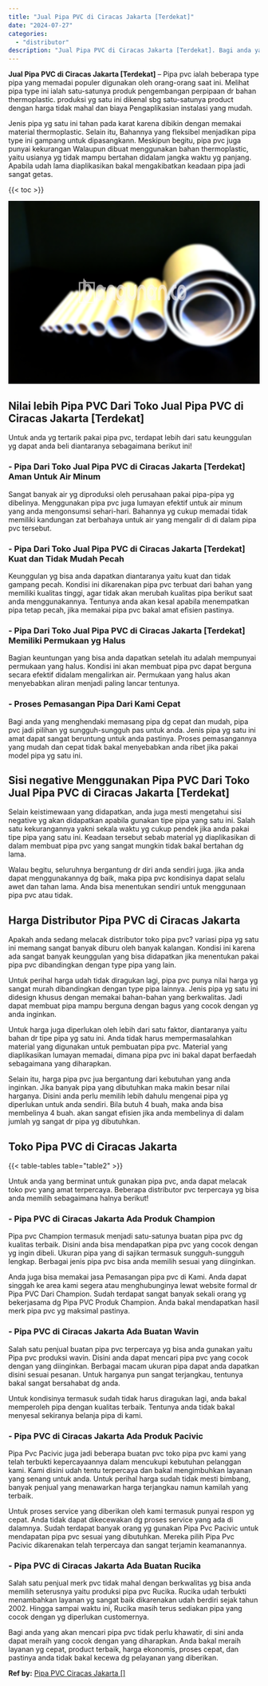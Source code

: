 ```yaml
---
title: "Jual Pipa PVC di Ciracas Jakarta [Terdekat]"
date: "2024-07-27"
categories: 
  - "distributor"
description: "Jual Pipa PVC di Ciracas Jakarta [Terdekat]. Bagi anda yang akan mencari pipa pvc tidak perlu khawatir, di sini anda dapat meraih yang cocok dengan yang diha..."
---
```


**Jual Pipa PVC di Ciracas Jakarta \[Terdekat\]** – Pipa pvc ialah beberapa type pipa yang memadai populer digunakan oleh orang-orang saat ini. Melihat pipa type ini ialah satu-satunya produk pengembangan perpipaan dr bahan thermoplastic. produksi yg satu ini dikenal sbg satu-satunya product dengan harga tidak mahal dan biaya Pengaplikasian instalasi yang mudah.

Jenis pipa yg satu ini tahan pada karat karena dibikin dengan memakai material thermoplastic. Selain itu, Bahannya yang fleksibel menjadikan pipa type ini gampang untuk dipasangkann. Meskipun begitu, pipa pvc juga punyai kekurangan Walaupun dibuat menggunakan bahan thermoplastic, yaitu usianya yg tidak mampu bertahan didalam jangka waktu yg panjang. Apabila udah lama diaplikasikan bakal mengakibatkan keadaan pipa jadi sangat getas.

{{< toc >}}

![Jual Pipa PVC di Ciracas Jakarta [Terdekat]](/images/jaul-pipa-pvc-56.png)

## Nilai lebih Pipa PVC Dari Toko Jual Pipa PVC di Ciracas Jakarta \[Terdekat\]

Untuk anda yg tertarik pakai pipa pvc, terdapat lebih dari satu keunggulan yg dapat anda beli diantaranya sebagaimana berikut ini!

### \- Pipa Dari Toko Jual Pipa PVC di Ciracas Jakarta \[Terdekat\] Aman Untuk Air Minum

Sangat banyak air yg diproduksi oleh perusahaan pakai pipa-pipa yg dibelinya. Menggunakan pipa pvc juga lumayan efektif untuk air minum yang anda mengonsumsi sehari-hari. Bahannya yg cukup memadai tidak memiliki kandungan zat berbahaya untuk air yang mengalir di di dalam pipa pvc tersebut.

### \- Pipa Dari Toko Jual Pipa PVC di Ciracas Jakarta \[Terdekat\] Kuat dan Tidak Mudah Pecah

Keunggulan yg bisa anda dapatkan diantaranya yaitu kuat dan tidak gampang pecah. Kondisi ini dikarenakan pipa pvc terbuat dari bahan yang memiliki kualitas tinggi, agar tidak akan merubah kualitas pipa berikut saat anda menggunakannya. Tentunya anda akan kesal apabila menempatkan pipa tetap pecah, jika memakai pipa pvc bakal amat efisien pastinya.

### \- Pipa Dari Toko Jual Pipa PVC di Ciracas Jakarta \[Terdekat\] Memiliki Permukaan yg Halus

Bagian keuntungan yang bisa anda dapatkan setelah itu adalah mempunyai permukaan yang halus. Kondisi ini akan membuat pipa pvc dapat berguna secara efektif didalam mengalirkan air. Permukaan yang halus akan menyebabkan aliran menjadi paling lancar tentunya.

### \- Proses Pemasangan Pipa Dari Kami Cepat

Bagi anda yang menghendaki memasang pipa dg cepat dan mudah, pipa pvc jadi pilihan yg sungguh-sungguh pas untuk anda. Jenis pipa yg satu ini amat dapat sangat beruntung untuk anda pastinya. Proses pemasangannya yang mudah dan cepat tidak bakal menyebabkan anda ribet jika pakai model pipa yg satu ini.

## Sisi negative Menggunakan Pipa PVC Dari Toko Jual Pipa PVC di Ciracas Jakarta \[Terdekat\]

Selain keistimewaan yang didapatkan, anda juga mesti mengetahui sisi negative yg akan didapatkan apabila gunakan tipe pipa yang satu ini. Salah satu kekurangannya yakni sekala waktu yg cukup pendek jika anda pakai tipe pipa yang satu ini. Keadaan tersebut sebab material yg diaplikasikan di dalam membuat pipa pvc yang sangat mungkin tidak bakal bertahan dg lama.

Walau begitu, seluruhnya bergantung dr diri anda sendiri juga. jika anda dapat menggunakannya dg baik, maka pipa pvc kondisinya dapat selalu awet dan tahan lama. Anda bisa menentukan sendiri untuk menggunaan pipa pvc atau tidak.

## Harga Distributor Pipa PVC di Ciracas Jakarta

Apakah anda sedang melacak distributor toko pipa pvc? variasi pipa yg satu ini memang sangat banyak diburu oleh banyak kalangan. Kondisi ini karena ada sangat banyak keunggulan yang bisa didapatkan jika menentukan pakai pipa pvc dibandingkan dengan type pipa yang lain.

Untuk perihal harga udah tidak diragukan lagi, pipa pvc punya nilai harga yg sangat murah dibandingkan dengan type pipa lainnya. Jenis pipa yg satu ini didesign khusus dengan memakai bahan-bahan yang berkwalitas. Jadi dapat membuat pipa mampu berguna dengan bagus yang cocok dengan yg anda inginkan.

Untuk harga juga diperlukan oleh lebih dari satu faktor, diantaranya yaitu bahan dr tipe pipa yg satu ini. Anda tidak harus mempermasalahkan material yang digunakan untuk pembuatan pipa pvc. Material yang diaplikasikan lumayan memadai, dimana pipa pvc ini bakal dapat berfaedah sebagaimana yang diharapkan.

Selain itu, harga pipa pvc jua bergantung dari kebutuhan yang anda inginkan. Jika banyak pipa yang dibutuhkan maka makin besar nilai harganya. Disini anda perlu memilih lebih dahulu mengenai pipa yg diperlukan untuk anda sendiri. Bila butuh 4 buah, maka anda bisa membelinya 4 buah. akan sangat efisien jika anda membelinya di dalam jumlah yg sangat dr pipa yg dibutuhkan.

## Toko Pipa PVC di Ciracas Jakarta

{{< table-tables table="table2" >}}

Untuk anda yang berminat untuk gunakan pipa pvc, anda dapat melacak toko pvc yang amat terpercaya. Beberapa distributor pvc terpercaya yg bisa anda memilih sebagaimana halnya berikut!

### \- Pipa PVC di Ciracas Jakarta Ada Produk Champion

Pipa pvc Champion termasuk menjadi satu-satunya buatan pipa pvc dg kualitas terbaik. Disini anda bisa mendapatkan pipa pvc yang cocok dengan yg ingin dibeli. Ukuran pipa yang di sajikan termasuk sungguh-sungguh lengkap. Berbagai jenis pipa pvc bisa anda memilih sesuai yang diinginkan.

Anda juga bisa memakai jasa Pemasangan pipa pvc di Kami. Anda dapat singgah ke area kami segera atau menghubunginya lewat website formal dr Pipa PVC Dari Champion. Sudah terdapat sangat banyak sekali orang yg bekerjasama dg Pipa PVC Produk Champion. Anda bakal mendapatkan hasil merk pipa pvc yg maksimal pastinya.

### \- Pipa PVC di Ciracas Jakarta Ada Buatan Wavin

Salah satu penjual buatan pipa pvc terpercaya yg bisa anda gunakan yaitu Pipa pvc produksi wavin. Disini anda dapat mencari pipa pvc yang cocok dengan yang diinginkan. Berbagai macam ukuran pipa dapat anda dapatkan disini sesuai pesanan. Untuk harganya pun sangat terjangkau, tentunya bakal sangat bersahabat dg anda.

Untuk kondisinya termasuk sudah tidak harus diragukan lagi, anda bakal memperoleh pipa dengan kualitas terbaik. Tentunya anda tidak bakal menyesal sekiranya belanja pipa di kami.

### \- Pipa PVC di Ciracas Jakarta Ada Produk Pacivic

Pipa Pvc Pacivic juga jadi beberapa buatan pvc toko pipa pvc kami yang telah terbukti kepercayaannya dalam mencukupi kebutuhan pelanggan kami. Kami disini udah tentu terpercaya dan bakal mengimbuhkan layanan yang senang untuk anda. Untuk perihal harga sudah tidak mesti bimbang, banyak penjual yang menawarkan harga terjangkau namun kamilah yang terbaik.

Untuk proses service yang diberikan oleh kami termasuk punyai respon yg cepat. Anda tidak dapat dikecewakan dg proses service yang ada di dalamnya. Sudah terdapat banyak orang yg gunakan Pipa Pvc Pacivic untuk mendapatan pipa pvc sesuai yang dibutuhkan. Mereka pilih Pipa Pvc Pacivic dikarenakan telah terpercaya dan sangat terjamin keamanannya.

### \- Pipa PVC di Ciracas Jakarta Ada Buatan Rucika

Salah satu penjual merk pvc tidak mahal dengan berkwalitas yg bisa anda memilih seterusnya yaitu produksi pipa pvc Rucika. Rucika udah terbukti menambahkan layanan yg sangat baik dikarenakan udah berdiri sejak tahun 2002. Hingga sampai waktu ini, Rucika masih terus sediakan pipa yang cocok dengan yg diperlukan customernya.

Bagi anda yang akan mencari pipa pvc tidak perlu khawatir, di sini anda dapat meraih yang cocok dengan yang diharapkan. Anda bakal meraih layanan yg cepat, product terbaik, harga ekonomis, proses cepat, dan pastinya anda tidak bakal kecewa dg pelayanan yang diberikan.

**Ref by:** [Pipa PVC Ciracas Jakarta []](https://id.wikipedia.org/wiki/Pipa)
